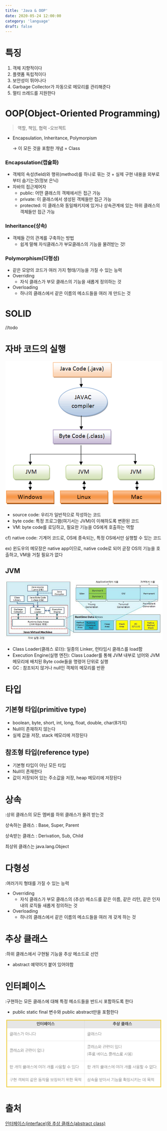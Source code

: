 ```yaml
---
title: 'Java & OOP'
date: 2020-05-24 12:00:00
category: 'language'
draft: false
---
```


# 특징

1. 객체 지향적이다
2. 플랫폼 독립적이다
3. 보안성이 뛰어나다
4. Garbage Collector가 자동으로 메모리를 관리해준다
5. 멀티 쓰레드를 지원한다

# OOP(Object-Oriented Programming)

> 역할, 책임, 협력  -오브젝트

- Encapsulation, Inheritance, Polymorpism

  → 이 모든 것을 포함한 개념 = Class


### Encapsulation(캡슐화)

- 객체의 속성(field)와 행위(method)를 하나로 묶는 것 + 실제 구현 내용을 외부로부터 숨기는것(정보 은닉)
- 자바의 접근제어자
    - public: 어떤 클래스의 객체에서든 접근 가능
    - private: 이 클래스에서 생성된 객체들만 접근 가능
    - protected: 이 클래스와 동일패키지에 있거나 상속관계에 있는 하위 클래스의 객체들만 접근 가능

### Inheritance(상속)

- 객체들 간의 관계를 구축하는 방법
    - 쉽게 말해 자식클래스가 부모클래스의 기능을 물려받는 것!

### Polymorphism(다형성)

- 같은 모양의 코드가 여러 가지 형태/기능을 가질 수 있는 능력
- Overriding
    - 자식 클래스가 부모 클래스의 기능을 새롭게 정의하는 것
- Overloading
    - 하나의 클래스에서 같은 이름의 메소드들을 여러 개 만드는 것

# SOLID

//todo

# 자바 코드의 실행

![](images/200524-1.png)

- source code: 우리가 일반적으로 작성하는 코드
- byte code: 특정 프로그램(여기서는 JVM)이 이해하도록 변환된 코드
- VM: byte code를 로딩하고, 필요한 기능을 OS에게 호출하는 역할

cf) native code: 기계어 코드로, OS에 종속되는, 특정 OS에서만 실행할 수 있는 코드

ex) 윈도우의 메모장은 native app이므로, native code로 되어 곧장 OS의 기능을 호출하고, VM을 거칠 필요가 없다

## JVM

![](images/200524-2.png)

- Class Loader(클래스 로더): 일종의 Linker, 런타임시 클래스를 load함
- Execution Engine(실행 엔진): Class Loader를 통해 JVM 내부로 넘어와 JVM 메모리에 배치된 Byte code들을 명령어 단위로 실행
- GC : 참조되지 않거나 null인 객체의 메모리를 반환

# 타입

## 기본형 타입(primitive type)

- boolean, byte, short, int, long, float, double, char(8가지)
- Null이 존재하지 않는다
- 실제 값을 저장, stack 메모리에 저장된다

## 참조형 타입(reference type)

- 기본형 타입이 아닌 모든 타입
- Null이 존재한다
- 값이 저장되어 있는 주소값을 저장, heap 메모리에 저장된다

# 상속

:상위 클래스의 모든 멤버를 하위 클래스가 물려 받는것

상속하는 클래스 : Base, Super, Parent

상속받는 클래스 : Derivation, Sub, Child

최상위 클래스는 java.lang.Object

# 다형성

:여러가지 형태를 가질 수 있는 능력

- Overriding
    - 자식 클래스가 부모 클래스의 (추상) 메소드를 같은 이름, 같은 리턴, 같은 인자 내의 로직들 새롭게 정의하는 것
- Overloading
    - 하나의 클래스에서 같은 이름의 메소드들을 여러 개 갖게 하는 것

# 추상 클래스

:하위 클래스에서 구현될 기능을 추상 메소드로 선언

- abstract 예약어가 붙어 있어야함

# 인터페이스

:구현하는 모든 클래스에 대해 특정 메소드들을 반드시 포함하도록 한다

- public static final 변수와 public abstract만을 포함한다

![](images/200524-3.png)

# 출처
[인터페이스(interface)와 추상 클래스(abstract class)](https://loustler.io/languages/oop_interface_and_abstract_class/)
